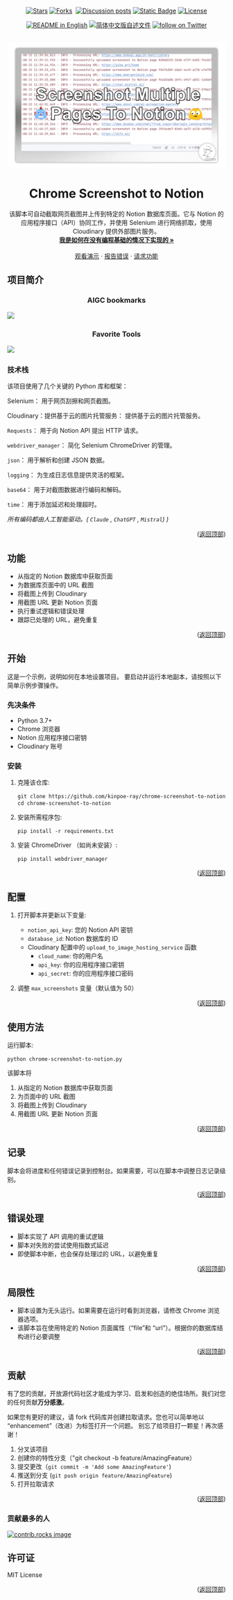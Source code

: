 <a id="readme-top"></a>

<p align="center">
    <!--Stars-->
    <a href="https://github.com/kinpoe-ray/Chrome-Screenshot-to-Notion/stargazers" target="_blank">
        <img alt="Stars" src="https://img.shields.io/github/stars/kinpoe-ray/Chrome-Screenshot-to-Notion.svg"></a>
    <!--Forks-->
    <a href="https://github.com/kinpoe-ray/Chrome-Screenshot-to-Notion/network/members" target="_blank">
        <img alt="Forks" src="https://img.shields.io/github/forks/kinpoe-ray/Chrome-Screenshot-to-Notion.svg"></a> 
    <!--Issues-->
    <a href="https://github.com/kinpoe-ray/Chrome-Screenshot-to-Notion/issues" target="_blank">
        <img alt="" src="https://img.shields.io/github/issues/kinpoe-ray/Chrome-Screenshot-to-Notion.svg"></a>
    <!--Discussion-->
    <a href="https://github.com/kinpoe-ray/Chrome-Screenshot-to-Notion/discussions/" target="_blank">
        <img alt="Discussion posts" src="https://img.shields.io/github/discussions/kinpoe-ray/Chrome-Screenshot-to-Notion"></a>
    <!--Contributors-->
    <a href="https://github.com/kinpoe-ray/Chrome-Screenshot-to-Notion/graphs/contributors" target="_blank">
        <img alt="Static Badge" src="https://img.shields.io/github/contributors/kinpoe-ray/Chrome-Screenshot-to-Notion.svg"></a>
    <!--License-->
    <a href="https://github.com/kinpoe-ray/Chrome-Screenshot-to-Notion/blob/master/LICENSE.txt" target="_blank">
        <img alt="License" src="https://img.shields.io/github/license/kinpoe-ray/Chrome-Screenshot-to-Notion.svg"></a>
</p>


<p align="center">
  <!--默认自述为英文-->
  <a href="./README.md"><img alt="README in English" src="https://img.shields.io/badge/English-d9d9d9"></a>
  <!--切换至简中自述-->
  <a href="./README_CN.md"><img alt="简体中文版自述文件" src="https://img.shields.io/badge/简体中文-d9d9d9"></a>
  <!--Follow my X-->
  <a href="https://twitter.com/intent/follow?screen_name=kinpoe_ray" target="_blank">
      <img src="https://img.shields.io/twitter/follow/kinpoe_ray?logo=X&color=%20%23f5f5f5"
          alt="follow on Twitter"></a>
</p>

<!-- PROJECT LOGO -->
<br />
<div align="center">
  <a href="https://github.com/kinpoe-ray/Chrome-Screenshot-to-Notion">
    <img src="images/logo.png" >
  </a>

<h1 align="center">Chrome Screenshot to Notion</h1>

  <p align="center">
    该脚本可自动截取网页截图并上传到特定的 Notion 数据库页面。它与 Notion 的应用程序接口（API）协同工作，并使用 Selenium 进行网络抓取，使用 Cloudinary 提供外部图片服务。
    <br />
    <a href="https://www.notion.so/kinpoeray/Notion-325f523644d44b8fbb6c7565df2d61cc?pvs=4"><strong>我是如何在没有编程基础的情况下实现的 »</strong></a>
    <br />
    <br />
    <a href="https://kinpoeray.notion.site/AIGC-Bookmarks-5202cde5c291464eaf61092f824f67ec">观看演示</a>
    ·
    <a href="https://github.com/kinpoe-ray/Chrome-Screenshot-to-Notion/issues/new?labels=bug&template=bug-report---.md">报告错误</a>
    ·
    <a href="https://github.com/kinpoe-ray/Chrome-Screenshot-to-Notion/issues/new?labels=enhancement&template=feature-request---.md">请求功能</a>
  </p>
</div>


<!-- ABOUT THE PROJECT -->
## 项目简介

<h3 align="center">AIGC bookmarks</h3>

<img src="https://www.notion.so/image/https%3A%2F%2Fprod-files-secure.s3.us-west-2.amazonaws.com%2F2f9bfe61-f42f-4e15-8046-c3d5a6bb62f8%2Fe3e2775a-24d6-4452-af4b-77fbd2c539a2%2F20240815-114-chrome.png?table=block&id=65736ee2-5d36-4138-a117-79c0638a08f4&spaceId=2f9bfe61-f42f-4e15-8046-c3d5a6bb62f8&width=2000&userId=a3e4f707-2b9b-4cd7-87c9-6fa39cb89a52&cache=v2"/>

<h3 align="center">Favorite Tools</h3>

<img src="https://www.notion.so/image/https%3A%2F%2Fprod-files-secure.s3.us-west-2.amazonaws.com%2F2f9bfe61-f42f-4e15-8046-c3d5a6bb62f8%2Ffb3a84f1-e59e-4f99-a7dd-671df9c8bd99%2F20240815-117-chrome.png?table=block&id=3fa461d4-135a-4f4d-82d2-c27bde918795&spaceId=2f9bfe61-f42f-4e15-8046-c3d5a6bb62f8&width=2000&userId=a3e4f707-2b9b-4cd7-87c9-6fa39cb89a52&cache=v2"/>

### 技术栈

该项目使用了几个关键的 Python 库和框架：

Selenium： 用于网页刮擦和网页截图。

Cloudinary：提供基于云的图片托管服务： 提供基于云的图片托管服务。

`Requests`： 用于向 Notion API 提出 HTTP 请求。

`webdriver_manager`： 简化 Selenium ChromeDriver 的管理。

`json`： 用于解析和创建 JSON 数据。

`logging`： 为生成日志信息提供灵活的框架。

`base64`： 用于对截图数据进行编码和解码。

`time`： 用于添加延迟和处理超时。

_所有编码都由人工智能驱动。( `Claude` , `ChatGPT` , `Mistral`) )_

<p align="right">(<a href="#readme-top">返回顶部</a>)</p>

<!-- FEATURES -->
## 功能

- 从指定的 Notion 数据库中获取页面
- 为数据库页面中的 URL 截图
- 将截图上传到 Cloudinary
- 用截图 URL 更新 Notion 页面
- 执行重试逻辑和错误处理
- 跟踪已处理的 URL，避免重复


<p align="right">(<a href="#readme-top">返回顶部</a>)</p>


<!-- GETTING STARTED -->
## 开始

这是一个示例，说明如何在本地设置项目。
要启动并运行本地副本，请按照以下简单示例步骤操作。

### 先决条件

- Python 3.7+
- Chrome 浏览器
- Notion 应用程序接口密钥
- Cloudinary 账号

### 安装


1. 克隆该仓库:
   ```
   git clone https://github.com/kinpoe-ray/chrome-screenshot-to-notion
   cd chrome-screenshot-to-notion
   ```

2. 安装所需程序包:
   ```
   pip install -r requirements.txt
   ```

3. 安装 ChromeDriver （如尚未安装）:
   ```
   pip install webdriver_manager
   ```

<p align="right">(<a href="#readme-top">返回顶部</a>)</p>

<!-- CONFIGURATION STEPS -->
## 配置

1. 打开脚本并更新以下变量:
   - `notion_api_key`: 您的 Notion API 密钥
   - `database_id`: Notion 数据库的 ID
   - Cloudinary 配置中的 `upload_to_image_hosting_service` 函数
     - `cloud_name`: 你的用户名 
     - `api_key`: 你的应用程序接口密钥
     - `api_secret`: 你的应用程序接口密码

2. 调整 `max_screenshots` 变量（默认值为 50）

<p align="right">(<a href="#readme-top">返回顶部</a>)</p>

<!-- USAGE EXAMPLES -->
## 使用方法

运行脚本:

```
python chrome-screenshot-to-notion.py
```

该脚本将
1. 从指定的 Notion 数据库中获取页面
2. 为页面中的 URL 截图
3. 将截图上传到 Cloudinary
4. 用截图 URL 更新 Notion 页面
  
<p align="right">(<a href="#readme-top">返回顶部</a>)</p>

<!-- LOGGING -->
## 记录

脚本会将进度和任何错误记录到控制台。如果需要，可以在脚本中调整日志记录级别。
<p align="right">(<a href="#readme-top">返回顶部</a>)</p>

<!-- ERROR HANDLING -->
## 错误处理

- 脚本实现了 API 调用的重试逻辑
- 脚本对失败的尝试使用指数式延迟
- 即使脚本中断，也会保存处理过的 URL，以避免重复
<p align="right">(<a href="#readme-top">返回顶部</a>)</p>

<!-- LIMITATIONS -->
## 局限性

- 脚本设置为无头运行。如果需要在运行时看到浏览器，请修改 Chrome 浏览器选项。
- 该脚本旨在使用特定的 Notion 页面属性（“file”和 “url”）。根据你的数据库结构进行必要调整
<p align="right">(<a href="#readme-top">返回顶部</a>)</p>

<!-- CONTRIBUTING -->
## 贡献

有了您的贡献，开放源代码社区才能成为学习、启发和创造的绝佳场所。我们对您的任何贡献**万分感激**。

如果您有更好的建议，请 fork 代码库并创建拉取请求。您也可以简单地以 “enhancement”（改进）为标签打开一个问题。
别忘了给项目打一颗星！再次感谢！

1. 分叉该项目
2. 创建你的特性分支（"git checkout -b feature/AmazingFeature）
3. 提交更改（`git commit -m 'Add some AmazingFeature'`)
4. 推送到分支 (`git push origin feature/AmazingFeature`)
5. 打开拉取请求
<p align="right">(<a href="#readme-top">返回顶部</a>)</p>

### 贡献最多的人

<a href="https://github.com/kinpoe-ray/Chrome-Screenshot-to-Notion/graphs/contributors">
  <img src="https://contrib.rocks/image?repo=kinpoe-ray/Chrome-Screenshot-to-Notion" alt="contrib.rocks image" />
</a>

<!-- LICENSE -->
## 许可证

MIT License

<p align="right">(<a href="#readme-top">返回顶部</a>)</p>